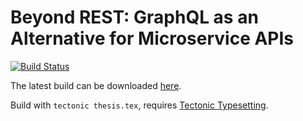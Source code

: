 # Beyond REST: GraphQL as an Alternative for Microservice APIs

[![Build Status](https://drone.florianbeetz.de/api/badges/Uni/master-thesis/status.svg)](https://drone.florianbeetz.de/Uni/master-thesis)

The latest build can be downloaded [here](https://cloud.florianbeetz.de/s/6pbS45PAQxt7ep4/download).

Build with `tectonic thesis.tex`, requires [Tectonic Typesetting](https://tectonic-typesetting.github.io/en-US/).
